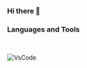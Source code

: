 ### Hi there 👋

### Languages and Tools
<br> 
 
![VsCode](https://icons8.com/icon/121602/visual-studio)
